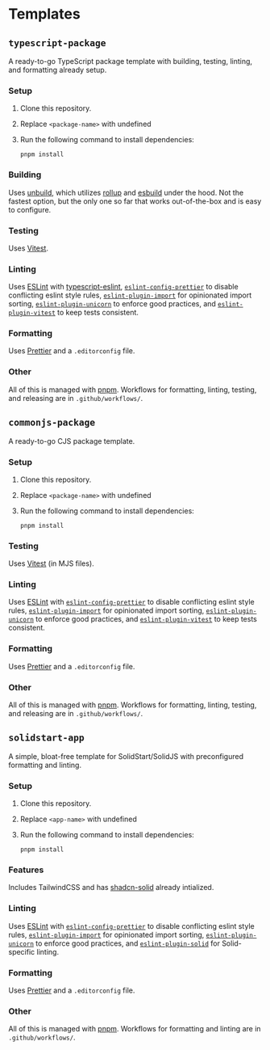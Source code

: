 # Templates

## `typescript-package`

A ready-to-go TypeScript package template with building, testing, linting, and formatting already setup.

### Setup

1. Clone this repository.
2. Replace `<package-name>` with undefined
3. Run the following command to install dependencies:

    ```
    pnpm install
    ```

### Building

Uses [unbuild](https://github.com/unjs/unbuild), which utilizes [rollup](https://rollupjs.org/) and [esbuild](https://github.com/evanw/esbuild) under the hood. Not the fastest option, but the only one so far that works out-of-the-box and is easy to configure.

### Testing

Uses [Vitest](https://vitest.dev/).

### Linting

Uses [ESLint](https://eslint.org/) with [typescript-eslint](https://typescript-eslint.io/), [`eslint-config-prettier`](https://github.com/prettier/eslint-config-prettier) to disable conflicting eslint style rules, [`eslint-plugin-import`](https://github.com/import-js/eslint-plugin-import) for opinionated import sorting, [`eslint-plugin-unicorn`](https://github.com/sindresorhus/eslint-plugin-unicorn) to enforce good practices, and [`eslint-plugin-vitest`](https://github.com/veritem/eslint-plugin-vitest) to keep tests consistent.

### Formatting

Uses [Prettier](https://prettier.io/) and a `.editorconfig` file.

### Other

All of this is managed with [pnpm](https://pnpm.io/). Workflows for formatting, linting, testing, and releasing are in `.github/workflows/`.

## `commonjs-package`

A ready-to-go CJS package template.

### Setup

1. Clone this repository.
2. Replace `<package-name>` with undefined
3. Run the following command to install dependencies:

    ```
    pnpm install
    ```

### Testing

Uses [Vitest](https://vitest.dev/) (in MJS files).

### Linting

Uses [ESLint](https://eslint.org/) with [`eslint-config-prettier`](https://github.com/prettier/eslint-config-prettier) to disable conflicting eslint style rules, [`eslint-plugin-import`](https://github.com/import-js/eslint-plugin-import) for opinionated import sorting, [`eslint-plugin-unicorn`](https://github.com/sindresorhus/eslint-plugin-unicorn) to enforce good practices, and [`eslint-plugin-vitest`](https://github.com/veritem/eslint-plugin-vitest) to keep tests consistent.

### Formatting

Uses [Prettier](https://prettier.io/) and a `.editorconfig` file.

### Other

All of this is managed with [pnpm](https://pnpm.io/). Workflows for formatting, linting, testing, and releasing are in `.github/workflows/`.

## `solidstart-app`

A simple, bloat-free template for SolidStart/SolidJS with preconfigured formatting and linting.

### Setup

1. Clone this repository.
2. Replace `<app-name>` with undefined
3. Run the following command to install dependencies:

    ```
    pnpm install
    ```

### Features

Includes TailwindCSS and has [shadcn-solid](https://shadcn-solid.vercel.app/docs/introduction) already intialized.

### Linting

Uses [ESLint](https://eslint.org/) with [`eslint-config-prettier`](https://github.com/prettier/eslint-config-prettier) to disable conflicting eslint style rules, [`eslint-plugin-import`](https://github.com/import-js/eslint-plugin-import) for opinionated import sorting, [`eslint-plugin-unicorn`](https://github.com/sindresorhus/eslint-plugin-unicorn) to enforce good practices, and [`eslint-plugin-solid`](https://github.com/solidjs-community/eslint-plugin-solid) for Solid-specific linting.

### Formatting

Uses [Prettier](https://prettier.io/) and a `.editorconfig` file.

### Other

All of this is managed with [pnpm](https://pnpm.io/). Workflows for formatting and linting are in `.github/workflows/`.
